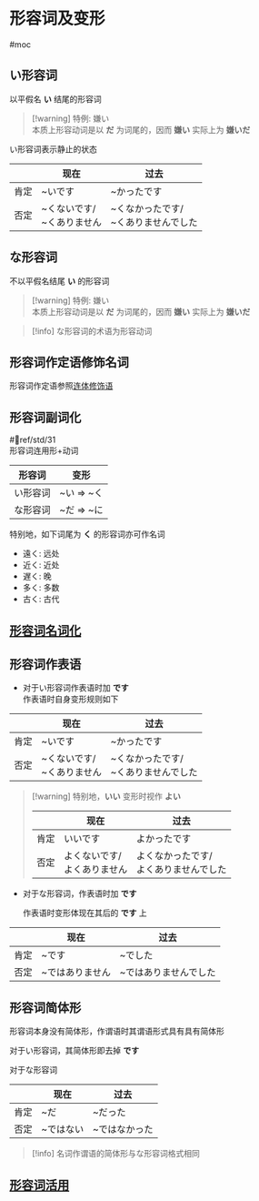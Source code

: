 # 形容词及变形  

 #moc

## い形容词  

以平假名 **い** 结尾的形容词  
> [!warning] 特例: 嫌い  
> 本质上形容动词是以 **だ** 为词尾的，因而 **嫌い** 实际上为 **嫌いだ**  

い形容词表示静止的状态  

|     | 现在                 | 过去                      |
| --- | ------------------ | ----------------------- |
| 肯定  | ~いです               | ~かったです                  |
| 否定  | ~くないです/<br>~くありません | ~くなかったです/<br>~くありませんでした |

## な形容词  

不以平假名结尾 **い** 的形容词  
> [!warning] 特例: 嫌い  
> 本质上形容动词是以 **だ** 为词尾的，因而 **嫌い** 实际上为 **嫌いだ**  

> [!info] な形容词的术语为形容动词  

## 形容词作定语修饰名词  

形容词作定语参照[连体修饰语](../9.sentence_pattern/连体修饰语.md)

## 形容词副词化  
 #📖ref/std/31  
形容词连用形+动词  

| 形容词  | 变形       |
| ---- | -------- |
| い形容词 | ~い => ~く |
| な形容词 | ~だ => ~に |
特别地，如下词尾为 **く** 的形容词亦可作名词  
- 遠く: 远处
- 近く: 近处
- 遅く: 晚
- 多く: 多数
- 古く: 古代
## [形容词名词化](形容词名词化.md)

## 形容词作表语  

- 对于い形容词作表语时加 **です**  
	作表语时自身变形规则如下  

|     | 现在                 | 过去                      |
| --- | ------------------ | ----------------------- |
| 肯定  | ~いです               | ~かったです                  |
| 否定  | ~くないです/<br>~くありません | ~くなかったです/<br>~くありませんでした |

> [!warning] 特别地，**いい** 变形时视作 **よい**  
>
> | |现在|过去|
> |-|-|-|
> |肯定|いいです|よかったです|
> |否定|よくないです/<br>よくありません|よくなかったです/<br>よくありませんでした|
>
- 对于な形容词，作表语时加 **です**  

    作表语时变形体现在其后的 **です** 上  

|     | 现在       | 过去          |
| --- | -------- | ----------- |
| 肯定  | ~です      | ~でした        |
| 否定  | ~ではありません | ~ではありませんでした |

## 形容词简体形  

形容词本身没有简体形，作谓语时其谓语形式具有具有简体形  

对于い形容词，其简体形即去掉 **です**

对于な形容词  

| |现在|过去|
|---|---|---|
|肯定|~だ|~だった|
|否定|~ではない|~ではなかった|

> [!info] 名词作谓语的简体形与な形容词格式相同  
>

## [形容词活用](形容词活用.md)

